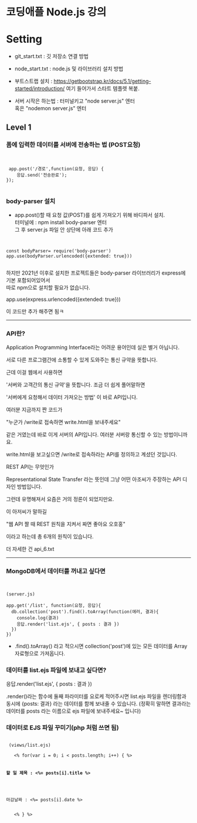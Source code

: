 # 코딩애플 Node.js 강의   
# Setting
 - git_start.txt : 깃 저장소 연결 방법   
 - node_start.txt : node.js 및 라이브러리 설치 방법   
 - 부트스트랩 설치 : https://getbootstrap.kr/docs/5.1/getting-started/introduction/ 
    여기 들어가서 스타트 템플렛 복붙.

 - 서버 시작은 하는법 : 터미널키고 "node server.js" 엔터   
 혹은 "nodemon server.js" 엔터

## Level 1 
### 폼에 입력한 데이터를 서버에 전송하는 법 (POST요청)



<pre><code>

 app.post('/경로',function(요청, 응답) {
    응답.send('전송완료');
});

</code></pre>   
   
### body-parser 설치   
- app.post()할 때 요청 값(POST)를 쉽게 가져오기 위해 바디파서 설치.   
터미널에 : npm install body-parser  엔터   
그 후 server.js 파일 안 상단에 아래 코드 추가   
<pre><code>

const bodyParser= require('body-parser')   
app.use(bodyParser.urlencoded({extended: true}))

</code></pre> 

하지만 2021년 이후로 설치한 프로젝트들은 body-parser 라이브러리가 express에 기본 포함되어있어서   
따로 npm으로 설치할 필요가 없습니다.   

app.use(express.urlencoded({extended: true}))   

이 코드만 추가 해주면 됨ㅋ   

---   

### API란?   


Application Programming Interface라는 어려운 용어인데 실은 별거 아닙니다. 

서로 다른 프로그램간에 소통할 수 있게 도와주는 통신 규약을 뜻합니다. 

근데 이걸 웹에서 사용하면 

'서버와 고객간의 통신 규약'을 뜻합니다. 조금 더 쉽게 풀어말하면

'서버에게 요청해서 데이터 가져오는 방법' 이 바로 API입니다.   

 

여러분 지금까지 짠 코드가 

"누군가 /write로 접속하면 write.html을 보내주세요" 

같은 거였는데 바로 이게 서버의 API입니다. 여러분 서버랑 통신할 수 있는 방법이니까요. 

write.html을 보고싶으면 /write로 접속하라는 API를 정의하고 계셨던 것입니다.   

 

REST API는 무엇인가

Representational State Transfer 라는 뜻인데 그냥 어떤 아조씨가 주장하는 API 디자인 방법입니다.

그런데 유명해져서 요즘은 거의 정론이 되었지만요. 

이 아저씨가 말하길

"웹 API 짤 때 REST 원칙을 지켜서 짜면 좋아요 오호홍"

이라고 하는데 총 6개의 원칙이 있습니다. 

더 자세한 건 api_6.txt
 

 



---   

### MongoDB에서 데이터를 꺼내고 싶다면 
<pre><code>

(server.js)

app.get('/list', function(요청, 응답){
  db.collection('post').find().toArray(function(에러, 결과){
    console.log(결과)
    응답.render('list.ejs', { posts : 결과 })
  })
})
</code></pre>   

- .find().toArray() 라고 적으시면 collection('post')에 있는 모든 데이터를 Array 자료형으로 가져옵니다. 

### 데이터를 list.ejs 파일에 보내고 싶다면?   
 응답.render('list.ejs', { posts : 결과 })     

 .render()라는 함수에 둘째 파라미터를 요로케 적어주시면 
list.ejs 파일을 렌더링함과 동시에 {posts: 결과} 라는 데이터를 함께 보내줄 수 있습니다.
(정확히 말하면 결과라는 데이터를 posts 라는 이름으로 ejs 파일에 보내주세요~ 입니다)

### 데이터로 EJS 파일 꾸미기(php 처럼 쓰면 됨)

<pre><code>
 (views/list.ejs)

   <% for(var i = 0; i < posts.length; i++) { %>
      <h4>할 일 제목 : <%= posts[i].title %></h4>
      <p>마감날짜 : <%= posts[i].date %></p>
   <% } %>  

</code></pre>   
   


&nbsp;&nbsp; 

<pre><code>

</code></pre>   





